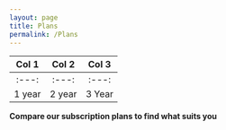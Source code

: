 ```yaml
---
layout: page
title: Plans
permalink: /Plans
---
```

| Col 1 | Col 2 | Col 3 |
| :---: | :---: | :---: |
| :---: | :---: | :---: |
| 1 year| 2 year| 3 Year|


<b>Compare our subscription plans to find what suits you</b>  

